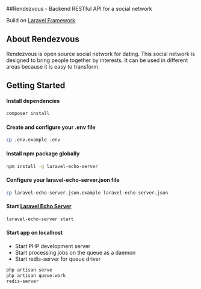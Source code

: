 ##Rendezvous - Backend RESTful API for a social network

Build on [Laravel Framework](https://laravel.com/).

## About Rendezvous

Rendezvous is open source social network for dating. 
This social network is designed to bring people together by interests. It can be used in different areas because it is easy to transform.

## Getting Started

#### Install dependencies
```bash
composer install
```

#### Create and configure your .env file
```bash
cp .env.example .env
```

#### Install npm package globally
```bash
npm install -g laravel-echo-server
```

#### Configure your laravel-echo-server.json file
```bash
cp laravel-echo-server.json.example laravel-echo-server.json
```

#### Start [Laravel Echo Server](https://github.com/tlaverdure/laravel-echo-server)
```bash
laravel-echo-server start
```

#### Start app on localhost
* Start PHP development server
* Start processing jobs on the queue as a daemon
* Start redis-server for queue driver
```bash
php artisan serve
php artisan queue:work
redis-server
```
